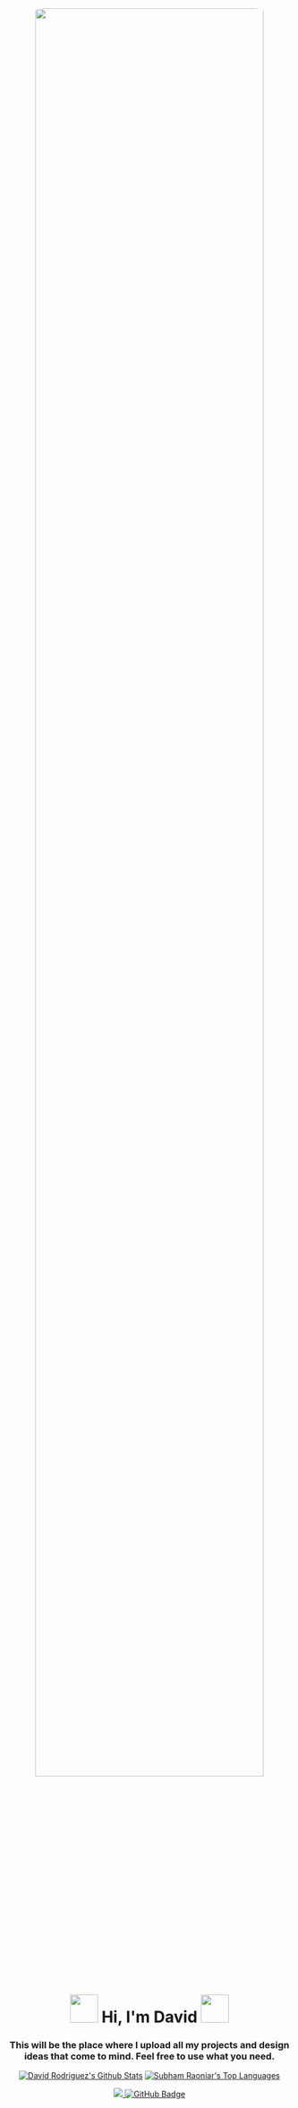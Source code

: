 <div align="center">
 <img width="90%" src="introDavid2.gif" style="border-radius: 40px !important" />
</div>
<h1 align="center">
  <img src="https://emojis.slackmojis.com/emojis/images/1550147210/5316/starwars_empire.png?1550147210" width="50px">
   Hi, I'm David
  <img src="https://emojis.slackmojis.com/emojis/images/1550147149/5315/starwars_jediorder.png?1550147149" width="50px">
</h1>

<h3 align="center">This will be the place where I upload all my projects and design ideas that come to mind. Feel free to use what you need.
</h3>

<div align="center" margin-top="10px">

 <a href="https://github.com/SubhamRaoniar28/github-readme-stats"><img alt="David Rodriguez's Github Stats" src="https://github-readme-stats.vercel.app/api?username=daviidrf&show_icons=true&count_private=true&theme=tokyonight&hide_border=true&bg_color=0D1117" /></a>
  <a href="https://github.com/SubhamRaoniar28/github-readme-stats"><img alt="Subham Raoniar's Top Languages" src="https://github-readme-stats.vercel.app/api/top-langs/?username=daviidrf&langs_count=8&count_private=true&layout=compact&theme=tokyonight&hide_border=true&bg_color=0D1117" /></a>

 </div>

<div align="center">
<a href="https://github.com/Meghna-DAS/github-profile-views-counter">
    <img src="https://komarev.com/ghpvc/?username=daviidrf">
</a>
<a href="https://github.com/daviidrf?tab=followers"><img src="https://img.shields.io/github/followers/daviidrf?label=Followers&style=social" alt="GitHub Badge"></a>
</div>

